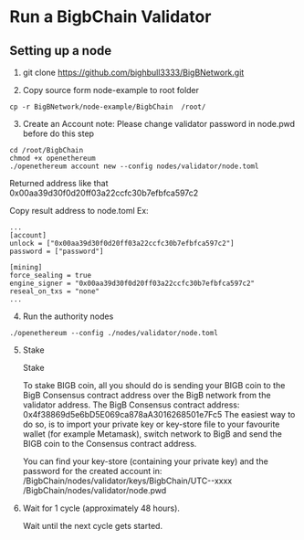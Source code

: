 # Run a BigbChain Validator
## Setting up a node
1. git clone https://github.com/bighbull3333/BigBNetwork.git

2. Copy source form node-example to root folder
```
cp -r BigBNetwork/node-example/BigbChain  /root/
```
3. Create an Account
note: Please change validator password in node.pwd before do this step

```
cd /root/BigbChain
chmod +x openethereum
./openethereum account new --config nodes/validator/node.toml
```
Returned address like that 0x00aa39d30f0d20ff03a22ccfc30b7efbfca597c2

Copy result address to node.toml
Ex:
```
...
[account]
unlock = ["0x00aa39d30f0d20ff03a22ccfc30b7efbfca597c2"]
password = ["password"]

[mining]
force_sealing = true
engine_signer = "0x00aa39d30f0d20ff03a22ccfc30b7efbfca597c2"
reseal_on_txs = "none"
...
```
4. Run the authority nodes
```
./openethereum --config ./nodes/validator/node.toml

```
5. Stake

    Stake

    To stake BIGB coin, all you should do is sending your BIGB coin to the BigB Consensus contract address over the BigB network from the validator address.
    The BigB Consensus contract address: 0x4f38869d5e6bD5E069ca878aA3016268501e7Fc5
    The easiest way to do so, is to import your private key or key-store file to your favourite wallet (for example Metamask), switch network to BigB and send the BIGB coin to the Consensus contract address.

    You can find your key-store (containing your private key) and the password for the created account in:
    /BigbChain/nodes/validator/keys/BigbChain/UTC--xxxx
    /BigbChain/nodes/validator/node.pwd

6. Wait for 1 cycle (approximately 48 hours).

    Wait until the next cycle gets started.
